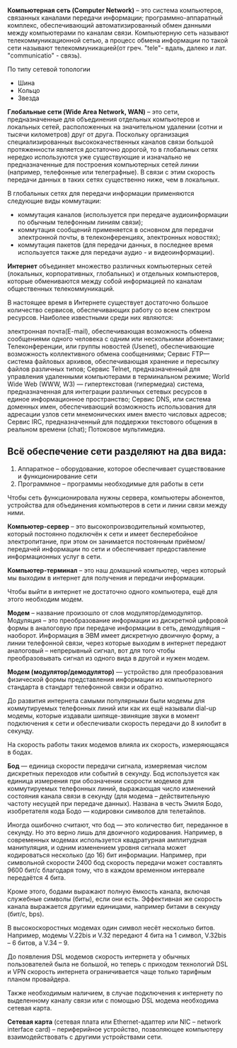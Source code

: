 **Компьютерная сеть (Computer Network)** – это система компьютеров, связанных каналами передачи информации; программно-аппаратный комплекс, обеспечивающий автоматизированный обмен данными между компьютерами по каналам связи. Компьютерную сеть называют телекоммуникационной сетью, а процесс обмена информации по такой сети называют телекоммуникацией(от греч. "tele"- вдаль, далеко и лат. "communicatio" - связь).

По типу сетевой топологии
- Шина
- Кольцо
- Звезда


**Глобальные сети (Wide Area Network, WAN)** – это сети, предназначенные для объединения отдельных компьютеров и локальных сетей, расположенных на значительном удалении (сотни и тысячи километров) друг от друга. Поскольку организация специализированных высококачественных каналов связи большой протяженности является достаточно дорогой, то в глобальных сетях нередко используются уже существующие и изначально не предназначенные для построения компьютерных сетей линии (например, телефонные или телеграфные). В связи с этим скорость передачи данных в таких сетях существенно ниже, чем в локальных.

В глобальных сетях для передачи информации применяются следующие виды коммутации:

- коммутация каналов (используется при передаче аудиоинформации по обычным телефонным линиям связи);
- коммутация сообщений применяется в основном для передачи электронной почты, в телеконференциях, электронных новостях);
- коммутация пакетов (для передачи данных, в последнее время используется также для передачи аудио - и видеоинформации).



**Интернет** объединяет множество различных компьютерных сетей (локальных, корпоративных, глобальных) и отдельных компьютеров, которые обмениваются между собой информацией по каналам общественных телекоммуникаций.

 В настоящее время в Интернете существует достаточно большое количество сервисов, обеспечивающих работу со всем спектром ресурсов. Наиболее известными среди них являются:

электронная почта(E-mail), обеспечивающая возможность обмена сообщениями одного человека с одним или несколькими абонентами;
Телеконференции, или группы новостей (Usenet), обеспечивающие возможность коллективного обмена сообщениями;
Сервис FTP— система файловых архивов, обеспечивающая хранение и пересылку файлов различных типов;
Сервис Telnet, предназначенный для управления удаленными компьютерами в терминальном режиме;
World Wide Web (WWW, W3) — гипертекстовая (гипермедиа) система, предназначенная для интеграции различных сетевых ресурсов в единое информационное пространство;
Сервис DNS, или система доменных имен, обеспечивающий возможность использования для адресации узлов сети мнемонических имен вместо числовых адресов;
Сервис IRC, предназначенный для поддержки текстового общения в реальном времени (chat);
Потоковое мультимедиа.

## **Всё обеспечение сети разделяют на два вида:**
1. Аппаратное – оборудование, которое обеспечивает существование и функционирование сети
2. Программное – программы необходимые для работы в сети



Чтобы сеть функционировала нужны сервера, компьютеры абонентов, устройства для объединения компьютеров в сети и линии связи между ними.

**Компьютер-сервер** – это высокопроизводительный компьютер, который постоянно подключён к сети и имеет бесперебойное электропитание, при этом он занимается постоянным приёмом/передачей информации по сети и обеспечивает предоставление информационных услуг в сети.

**Компьютер-терминал** – это наш домашний компьютер, через который мы выходим в интернет для получения и передачи информации.

Чтобы выйти в интернет не достаточно одного компьютера, ещё для этого необходим модем.

**Модем** – название произошло от слов модулятор/демодулятор. Модуляция – это преобразование информации из дискретной цифровой формы в аналоговую при передаче информации в сеть,  демодуляция – наоборот. Информация в ЭВМ имеет дискретную двоичную форму, а линии телефонной связи, через которые выходим в интернет передают аналоговый – непрерывный сигнал, вот для того чтобы преобразовывать сигнал из одного вида в другой и нужен модем.

**Модем (модулятор/демодулятор)** — устройство для преобразования физической формы представления информации из компьютерного стандарта в стандарт телефонной связи и обратно.

До развития интернета самыми популярными были модемы для коммутируемых телефонных линий или как их ещё называли dial-up модемы, которые издавали шипяще-звинящие звуки в момент подключения к сети и обеспечивали скорость передачи до 8 килобит в секунду.

На скорость работы таких модемов влияла их скорость, измеряющаяся в бодах.

**Бод** — единица скорости передачи сигнала, измеряемая числом дискретных переходов или событий в секунду. Бод используется как единица измерения при обозначении скорости модемов для коммутируемых телефонных линий, выражающая число изменений состояния канала связи в секунду (для модема – действительную частоту несущей при передаче данных).
Названа в честь Эмиля Бодо, изобретателя кода Бодо — кодировки символов для телетайпов.

Иногда ошибочно считают, что бод — это количество бит, переданное в секунду. Но это верно лишь для двоичного кодирования. Например, в современных модемах используется квадратурная амплитудная манипуляция, и одним изменением уровня сигнала может кодироваться несколько (до 16) бит информации.
Например, при символьной скорости 2400 бод скорость передачи может составлять 9600 бит/c благодаря тому, что в каждом временном интервале передаётся 4 бита.

Кроме этого, бодами выражают полную ёмкость канала, включая служебные символы (биты), если они есть. Эффективная же скорость канала выражается другими единицами, например битами в секунду (бит/c, bps).

В высокоскоростных модемах один символ несёт несколько битов. Например, модемы V.22bis и V.32 передают 4 бита на 1 символ, V.32bis – 6 битов, а V.34 – 9.

До появления DSL модемов скорость интернета у обычных пользователей была не большой, но теперь с приходом технологий DSL и VPN скорость интернета ограничивается чаще только тарифным планом провайдера.

Также необходимым наличием, в случае подключения к интернету по выделенному каналу связи или с помощью DSL модема необходима сетевая карта.

**Сетевая карта** (сетевая плата или Ethernet-адаптер или NIC – network interface card) – периферийное устройство, позволяющее компьютеру взаимодействовать с другими устройствами сети.
